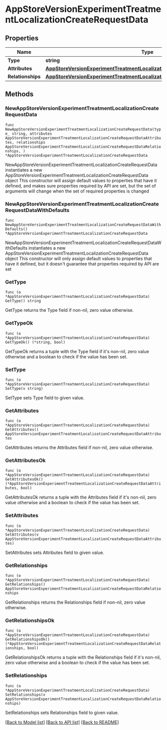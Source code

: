 # AppStoreVersionExperimentTreatmentLocalizationCreateRequestData

## Properties

Name | Type | Description | Notes
------------ | ------------- | ------------- | -------------
**Type** | **string** |  | 
**Attributes** | [**AppStoreVersionExperimentTreatmentLocalizationCreateRequestDataAttributes**](AppStoreVersionExperimentTreatmentLocalizationCreateRequestDataAttributes.md) |  | 
**Relationships** | [**AppStoreVersionExperimentTreatmentLocalizationCreateRequestDataRelationships**](AppStoreVersionExperimentTreatmentLocalizationCreateRequestDataRelationships.md) |  | 

## Methods

### NewAppStoreVersionExperimentTreatmentLocalizationCreateRequestData

`func NewAppStoreVersionExperimentTreatmentLocalizationCreateRequestData(type_ string, attributes AppStoreVersionExperimentTreatmentLocalizationCreateRequestDataAttributes, relationships AppStoreVersionExperimentTreatmentLocalizationCreateRequestDataRelationships, ) *AppStoreVersionExperimentTreatmentLocalizationCreateRequestData`

NewAppStoreVersionExperimentTreatmentLocalizationCreateRequestData instantiates a new AppStoreVersionExperimentTreatmentLocalizationCreateRequestData object
This constructor will assign default values to properties that have it defined,
and makes sure properties required by API are set, but the set of arguments
will change when the set of required properties is changed

### NewAppStoreVersionExperimentTreatmentLocalizationCreateRequestDataWithDefaults

`func NewAppStoreVersionExperimentTreatmentLocalizationCreateRequestDataWithDefaults() *AppStoreVersionExperimentTreatmentLocalizationCreateRequestData`

NewAppStoreVersionExperimentTreatmentLocalizationCreateRequestDataWithDefaults instantiates a new AppStoreVersionExperimentTreatmentLocalizationCreateRequestData object
This constructor will only assign default values to properties that have it defined,
but it doesn't guarantee that properties required by API are set

### GetType

`func (o *AppStoreVersionExperimentTreatmentLocalizationCreateRequestData) GetType() string`

GetType returns the Type field if non-nil, zero value otherwise.

### GetTypeOk

`func (o *AppStoreVersionExperimentTreatmentLocalizationCreateRequestData) GetTypeOk() (*string, bool)`

GetTypeOk returns a tuple with the Type field if it's non-nil, zero value otherwise
and a boolean to check if the value has been set.

### SetType

`func (o *AppStoreVersionExperimentTreatmentLocalizationCreateRequestData) SetType(v string)`

SetType sets Type field to given value.


### GetAttributes

`func (o *AppStoreVersionExperimentTreatmentLocalizationCreateRequestData) GetAttributes() AppStoreVersionExperimentTreatmentLocalizationCreateRequestDataAttributes`

GetAttributes returns the Attributes field if non-nil, zero value otherwise.

### GetAttributesOk

`func (o *AppStoreVersionExperimentTreatmentLocalizationCreateRequestData) GetAttributesOk() (*AppStoreVersionExperimentTreatmentLocalizationCreateRequestDataAttributes, bool)`

GetAttributesOk returns a tuple with the Attributes field if it's non-nil, zero value otherwise
and a boolean to check if the value has been set.

### SetAttributes

`func (o *AppStoreVersionExperimentTreatmentLocalizationCreateRequestData) SetAttributes(v AppStoreVersionExperimentTreatmentLocalizationCreateRequestDataAttributes)`

SetAttributes sets Attributes field to given value.


### GetRelationships

`func (o *AppStoreVersionExperimentTreatmentLocalizationCreateRequestData) GetRelationships() AppStoreVersionExperimentTreatmentLocalizationCreateRequestDataRelationships`

GetRelationships returns the Relationships field if non-nil, zero value otherwise.

### GetRelationshipsOk

`func (o *AppStoreVersionExperimentTreatmentLocalizationCreateRequestData) GetRelationshipsOk() (*AppStoreVersionExperimentTreatmentLocalizationCreateRequestDataRelationships, bool)`

GetRelationshipsOk returns a tuple with the Relationships field if it's non-nil, zero value otherwise
and a boolean to check if the value has been set.

### SetRelationships

`func (o *AppStoreVersionExperimentTreatmentLocalizationCreateRequestData) SetRelationships(v AppStoreVersionExperimentTreatmentLocalizationCreateRequestDataRelationships)`

SetRelationships sets Relationships field to given value.



[[Back to Model list]](../README.md#documentation-for-models) [[Back to API list]](../README.md#documentation-for-api-endpoints) [[Back to README]](../README.md)


